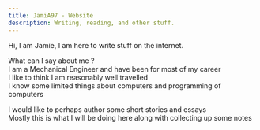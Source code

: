 ```yaml
---
title: JamiA97 - Website
description: Writing, reading, and other stuff. 
---
```


Hi, I am Jamie, I am here to write stuff on the internet. 

What can I say about me ?  
I am a Mechanical Engineer and have been for most of my career  
I like to think I am reasonably well travelled  
I know some limited things about computers and programming of computers  

I would like to perhaps author some short stories and essays  
Mostly this is what I will be doing here along with collecting up some notes  





